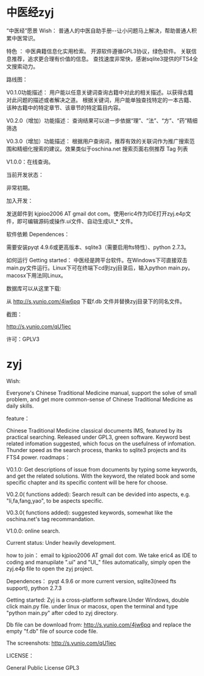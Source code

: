 中医经zyj
===

“中医经”愿景 Wish： 普通人的中医自助手册--让小问题马上解决，帮助普通人积累中医常识。 

特色 ：
中医典籍信息化实用检索。
开源软件遵循GPL3协议，绿色软件。
关联信息推荐，追求更合理有价值的信息。
查找速度非常快，感谢sqlite3提供的FTS4全文搜索动力。

路线图：

V0.1.0功能描述：
用户能以任意关键词查询古籍中对此的相关描述。以获得古籍对此问题的描述或者解决之道。
根据关键词，用户能单独查找特定的一本古籍、该种古籍中的特定章节、该章节的特定篇目内容。

V0.2.0（增加）功能描述：
查询结果可以进一步依据“理”、“法”、“方”、“药”精细筛选


V0.3.0（增加）功能描述：
根据用户查询词，推荐有效的关联词作为推广搜索范围和精细化搜索的建议。效果类似于oschina.net 搜索页面右侧推荐 Tag 列表


V1.0.0：在线查询。


当前开发状态： 

非常初期。


加入开发：

发送邮件到 kjpioo2006 AT gmail dot com。使用eric4作为IDE打开zyj.e4p文件，即可编辑源码或操作.ui文件、自动生成UI_* 文件。


软件依赖 Dependences：

需要安装pyqt 4.9.6或更高版本、sqlite3（需要启用fts特性）、python 2.7.3。



如何运行 Getting started：
中医经是跨平台软件。在Windows下可直接双击main.py文件运行。Linux下可在终端下cd到zyj目录后，输入python main.py。macosx下用法同Linux。



数据库可以从这里下载:

从 http://s.yunio.com/4jw6pq 下载f.db 文件并替换zyj目录下的同名文件。

截图：

http://s.yunio.com/qU1jec


许可：GPLV3

zyj
===
Wish:

Everyone's Chinese Traditional Medicine manual, support the solve of small problem, and get more common-sense of Chinese Traditional Medicine as daily skills.

feature：

Chinese Traditional Medicine classical documents IMS, featured by its practical searching.
Released under GPL3, green software.
Keyword best related infomation suggested, which focus on the usefulness of infomation.
Thunder speed as the search process, thanks to sqlite3 projects and its FTS4 power.
roadmaps：

V0.1.0:
Get descriptions of issue from documents by typing some keywords, and get the related solutions.
With the keyword, the related book and some specific chapter and its specific content will be here for choose.

V0.2.0( functions added):
Search result can be devided into aspects, e.g. "li,fa,fang,yao", to be aspects specific.

V0.3.0( functions added):
suggested keywords, somewhat like the oschina.net's tag recommandation.

V1.0.0:
online search.

Current status:
Under heavily development.

how to join：
email to kjpioo2006 AT gmail dot com. We take eric4 as IDE to coding and manupilate ".ui" and "UI_" files automatically, 
simply open the zyj.e4p file to open the zyj project.

Dependences：
pyqt 4.9.6 or more current version, sqlite3(need fts support), python 2.7.3

Getting started:
Zyj is a cross-platform software.Under Windows, double click main.py file. under linux or macosx, open the terminal and type "python main.py" after cded to zyj directory.

Db file can be download from:
http://s.yunio.com/4jw6pq and replace the empty "f.db" file of source code file.


The screenshots:
http://s.yunio.com/qU1jec

LICENSE：

General Public License GPL3
